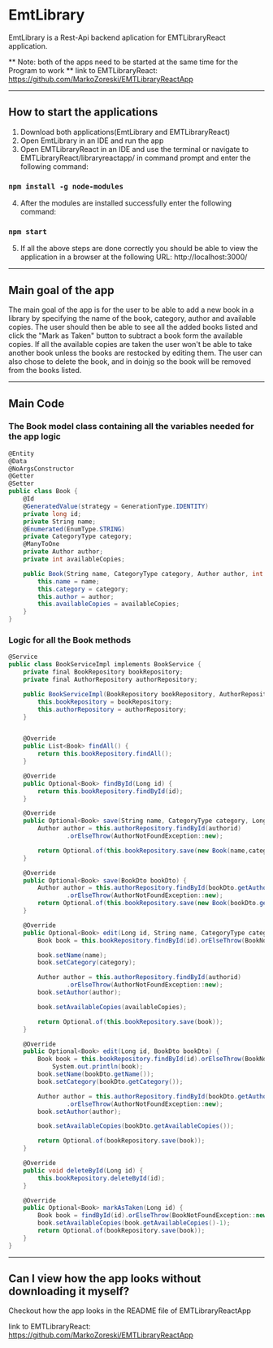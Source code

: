 # EmtLibrary

EmtLibrary is a Rest-Api backend aplication for EMTLibraryReact application.

** Note: both of the apps need to be started at the same time for the Program to work **
link to EMTLibraryReact: https://github.com/MarkoZoreski/EMTLibraryReactApp

---
## How to start the applications

1. Download both applications(EmtLibrary and EMTLibraryReact)
2. Open EmtLibrary in an IDE and run the app
3. Open EMTLibraryReact in an IDE and use the terminal or navigate to EMTLibraryReact/libraryreactapp/ in command prompt and enter the following command:

### `npm install -g node-modules`

4. After the modules are installed successfully enter the following command:

### `npm start`

5. If all the above steps are done correctly you should be able to view the application in a browser at the following URL: http://localhost:3000/

---

## Main goal of the app

The main goal of the app is for the user to be able to add a new book in a library by specifying the name of the book, category, author and available copies.
The user should then be able to see all the added books listed and click the "Mark as Taken" button to subtract a book form the available copies.
If all the available copies are taken the user won't be able to take another book unless the books are restocked by editing them.
The user can also chose to delete the book, and in doinjg so the book will be removed from the books listed.

---

## Main Code

### The Book model class containing all the variables needed for the app logic
```csharp
@Entity
@Data
@NoArgsConstructor
@Getter
@Setter
public class Book {
    @Id
    @GeneratedValue(strategy = GenerationType.IDENTITY)
    private long id;
    private String name;
    @Enumerated(EnumType.STRING)
    private CategoryType category;
    @ManyToOne
    private Author author;
    private int availableCopies;

    public Book(String name, CategoryType category, Author author, int availableCopies) {
        this.name = name;
        this.category = category;
        this.author = author;
        this.availableCopies = availableCopies;
    }
}
```
### Logic for all the Book methods


```csharp
@Service
public class BookServiceImpl implements BookService {
    private final BookRepository bookRepository;
    private final AuthorRepository authorRepository;

    public BookServiceImpl(BookRepository bookRepository, AuthorRepository authorRepository) {
        this.bookRepository = bookRepository;
        this.authorRepository = authorRepository;
    }


    @Override
    public List<Book> findAll() {
        return this.bookRepository.findAll();
    }

    @Override
    public Optional<Book> findById(Long id) {
        return this.bookRepository.findById(id);
    }

    @Override
    public Optional<Book> save(String name, CategoryType category, Long authorid, int availableCopies) {
        Author author = this.authorRepository.findById(authorid)
                .orElseThrow(AuthorNotFoundException::new);

        return Optional.of(this.bookRepository.save(new Book(name,category,author,availableCopies)));
    }

    @Override
    public Optional<Book> save(BookDto bookDto) {
        Author author = this.authorRepository.findById(bookDto.getAuthorId())
                .orElseThrow(AuthorNotFoundException::new);
        return Optional.of(this.bookRepository.save(new Book(bookDto.getName(),bookDto.getCategory(),author,bookDto.getAvailableCopies())));
    }

    @Override
    public Optional<Book> edit(Long id, String name, CategoryType category, Long authorid, int availableCopies) {
        Book book = this.bookRepository.findById(id).orElseThrow(BookNotFoundException::new);

        book.setName(name);
        book.setCategory(category);

        Author author = this.authorRepository.findById(authorid)
                .orElseThrow(AuthorNotFoundException::new);
        book.setAuthor(author);

        book.setAvailableCopies(availableCopies);

        return Optional.of(this.bookRepository.save(book));
    }

    @Override
    public Optional<Book> edit(Long id, BookDto bookDto) {
        Book book = this.bookRepository.findById(id).orElseThrow(BookNotFoundException::new);
            System.out.println(book);
        book.setName(bookDto.getName());
        book.setCategory(bookDto.getCategory());

        Author author = this.authorRepository.findById(bookDto.getAuthorId())
                .orElseThrow(AuthorNotFoundException::new);
        book.setAuthor(author);

        book.setAvailableCopies(bookDto.getAvailableCopies());

        return Optional.of(bookRepository.save(book));
    }

    @Override
    public void deleteById(Long id) {
        this.bookRepository.deleteById(id);
    }

    @Override
    public Optional<Book> markAsTaken(Long id) {
        Book book = findById(id).orElseThrow(BookNotFoundException::new);
        book.setAvailableCopies(book.getAvailableCopies()-1);
        return Optional.of(bookRepository.save(book));
    }
}

```

---

## Can I view how the app looks without downloading it myself? 
Checkout how the app looks in the README file of EMTLibraryReactApp

link to EMTLibraryReact: https://github.com/MarkoZoreski/EMTLibraryReactApp

